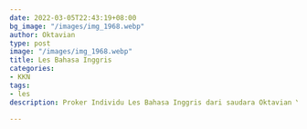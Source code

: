 ```yaml
---
date: 2022-03-05T22:43:19+08:00
bg_image: "/images/img_1968.webp"
author: Oktavian
type: post
image: "/images/img_1968.webp"
title: Les Bahasa Inggris
categories:
- KKN
tags:
- les
description: Proker Individu Les Bahasa Inggris dari saudara Oktavian Yoga

---
```

